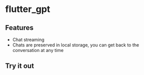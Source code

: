 # flutter_gpt

## Features

- Chat streaming
- Chats are preserved in local storage, you can get back to the conversation at any time

## Try it out

